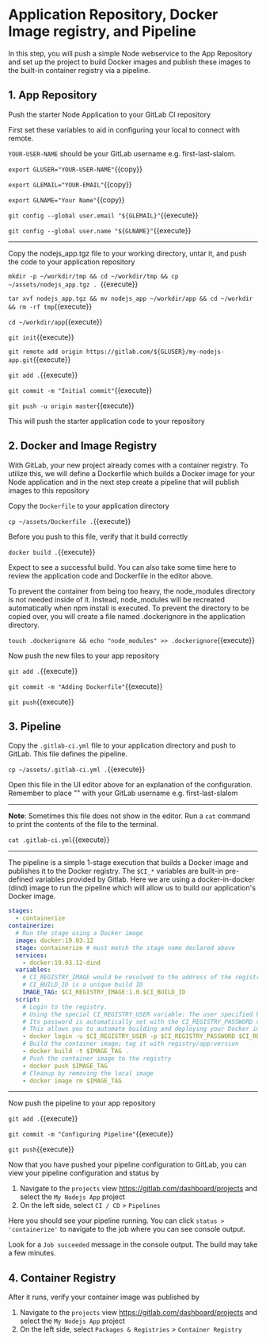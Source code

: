 # Application Repository, Docker Image registry, and Pipeline

In this step, you will push a simple Node webservice to the App Repository and set up the project to build Docker images and publish these images to the built-in container registry via a pipeline.

## 1. App Repository

Push the starter Node Application to your GitLab CI repository

First set these variables to aid in configuring your local to connect with remote.

`YOUR-USER-NAME` should be your GitLab username e.g. first-last-slalom.

`export GLUSER="YOUR-USER-NAME"`{{copy}}

`export GLEMAIL="YOUR-EMAIL"`{{copy}}

`export GLNAME="Your Name"`{{copy}}

`git config --global user.email "${GLEMAIL}"`{{execute}}

`git config --global user.name "${GLNAME}"`{{execute}}

---

Copy the nodejs_app.tgz file to your working directory, untar it, and push the code to your application repository

`mkdir -p ~/workdir/tmp && cd ~/workdir/tmp && cp ~/assets/nodejs_app.tgz . `{{execute}}

`tar xvf nodejs_app.tgz && mv nodejs_app ~/workdir/app && cd ~/workdir && rm -rf tmp`{{execute}}

`cd ~/workdir/app`{{execute}}

`git init`{{execute}}

`git remote add origin https://gitlab.com/${GLUSER}/my-nodejs-app.git`{{execute}}

`git add .`{{execute}}

`git commit -m "Initial commit"`{{execute}}

`git push -u origin master`{{execute}}

This will push the starter application code to your repository

## 2. Docker and Image Registry

With GitLab, your new project already comes with a container registry. To utilize this, we will define a Dockerfile which builds a Docker image for your Node application and in the next step create a pipeline that will publish images to this repository

Copy the `Dockerfile` to your application directory

`cp ~/assets/Dockerfile .`{{execute}}

Before you push to this file, verify that it build correctly

`docker build .`{{execute}}

Expect to see a successful build. You can also take some time here to review the application code and Dockerfile in the editor above.

To prevent the container from being too heavy, the node_modules directory is not needed inside of it. Instead, node_modules will be recreated automatically when npm install is executed. To prevent the directory to be copied over, you will create a file named .dockerignore in the application directory.

`touch .dockerignore && echo "node_modules" >> .dockerignore`{{execute}}

Now push the new files to your app repository

`git add .`{{execute}}

`git commit -m "Adding Dockerfile"`{{execute}}

`git push`{{execute}}

## 3. Pipeline

Copy the `.gitlab-ci.yml` file to your application directory and push to GitLab. This file defines the pipeline.

`cp ~/assets/.gitlab-ci.yml .`{{execute}}

Open this file in the UI editor above for an explanation of the configuration. Remember to place "<YOU-USER-NAME>" with your GitLab username e.g. first-last-slalom

---

**Note**: Sometimes this file does not show in the editor. Run a `cat` command to print the contents of the file to the terminal.

`cat .gitlab-ci.yml`{{execute}}

---

The pipeline is a simple 1-stage execution that builds a Docker image and publishes it to the Docker registry. The `$CI_*` variables are built-in pre-defined variables provided by Gitlab. Here we are using a docker-in-docker (dind) image to run the pipeline which will allow us to build our application's Docker image.

```yaml
stages:
  - containerize
containerize:
  # Run the stage using a Docker image
  image: docker:19.03.12
  stage: containerize # must match the stage name declared above
  services:
    - docker:19.03.12-dind
  variables:
    # CI_REGISTRY_IMAGE would be resolved to the address of the registry tied to this project
    # CI_BUILD_ID is a unique build ID
    IMAGE_TAG: $CI_REGISTRY_IMAGE:1.0.$CI_BUILD_ID
  script:
    # Login to the registry.
    # Using the special CI_REGISTRY_USER variable: The user specified by this variable is created for you in order to push to the Registry connected to your project.
    # Its password is automatically set with the CI_REGISTRY_PASSWORD variable.
    # This allows you to automate building and deploying your Docker images and has read/write access to the Registry.
    - docker login -u $CI_REGISTRY_USER -p $CI_REGISTRY_PASSWORD $CI_REGISTRY
    # Build the container image; tag it with registry/app:version
    - docker build -t $IMAGE_TAG .
    # Push the container image to the registry
    - docker push $IMAGE_TAG
    # Cleanup by removing the local image
    - docker image rm $IMAGE_TAG
```

---

Now push the pipeline to your app repository

`git add .`{{execute}}

`git commit -m "Configuring Pipeline"`{{execute}}

`git push`{{execute}}

Now that you have pushed your pipeline configuration to GitLab, you can view your pipeline configuration and status by
1. Navigate to the `projects` view https://gitlab.com/dashboard/projects and select the `My Nodejs App` project
1. On the left side, select `CI / CD` > `Pipelines`

Here you should see your pipeline running. You can click `status > 'containerize'` to navigate to the job where you can see console output.

Look for a `Job succeeded` message in the console output. The build may take a few minutes.

## 4. Container Registry

After it runs, verify your container image was published by
1. Navigate to the `projects` view https://gitlab.com/dashboard/projects and select the `My Nodejs App` project
1. On the left side, select `Packages & Registries` > `Container Registry`
